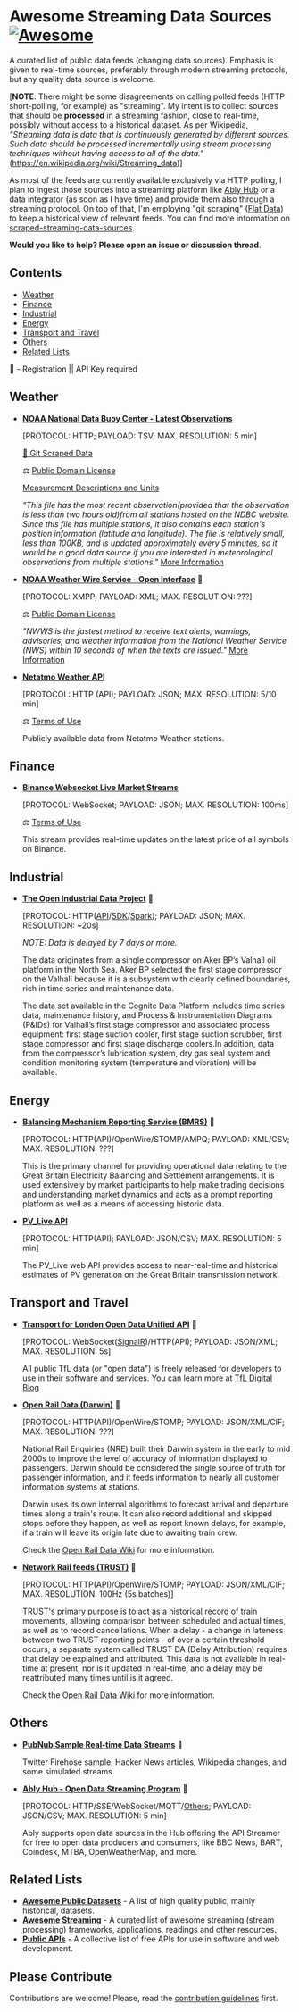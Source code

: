 # Awesome Streaming Data Sources [![Awesome](https://awesome.re/badge.svg)](https://awesome.re)

A curated list of public data feeds (changing data sources). Emphasis is given to real-time sources, preferably through modern streaming protocols, but any quality data source is welcome.

[**NOTE**: There might be some disagreements on calling polled feeds (HTTP short-polling, for example) as "streaming". My intent is to collect sources that should be __processed__ in a streaming fashion, close to real-time, possibly without access to a historical dataset. As per Wikipedia, _"Streaming data is data that is continuously generated by different sources. Such data should be processed incrementally using stream processing techniques without having access to all of the data."_(https://en.wikipedia.org/wiki/Streaming_data)]

As most of the feeds are currently available exclusively via HTTP polling, I plan to ingest those sources into a streaming platform like [Ably Hub](https://ably.com/hub) or a data integrator (as soon as I have time) and provide them also through a streaming protocol. On top of that, I'm employing "git scraping" ([Flat Data](https://next.github.com/projects/flat-data)) to keep a historical view of relevant feeds. You can find more information on [scraped-streaming-data-sources](https://github.com/apgiorgi/scraped-streaming-data-sources).

**Would you like to help? Please open an issue or discussion thread**.

## Contents

- [Weather](#weather)
- [Finance](#finance)
- [Industrial](#industrial)
- [Energy](#energy)
- [Transport and Travel](#transport-and-travel)
- [Others](#others)
- [Related Lists](#related-lists)

🔑 - Registration || API Key required

## Weather

- [**NOAA National Data Buoy Center - Latest Observations**](http://www.ndbc.noaa.gov/data/latest_obs/latest_obs.txt)

  [PROTOCOL: HTTP; PAYLOAD: TSV; MAX. RESOLUTION: 5 min]

  [💾 Git Scraped Data](https://github.com/apgiorgi/scraped-streaming-data-sources/tree/master/NOAA-NDBC)

  ⚖️ [Public Domain License](https://www.weather.gov/disclaimer)

  [Measurement Descriptions and Units](https://www.ndbc.noaa.gov/measdes.shtml)

  _"This file has the most recent observation(provided that the observation is less than two hours old)from all stations hosted on the NDBC website. Since this file has multiple stations, it also contains each station's position information (latitude and longitude). The file is relatively small, less than 100KB, and is updated approximately every 5 minutes, so it would be a good data source if you are interested in meteorological observations from multiple stations."_ [More Information](https://www.ndbc.noaa.gov/docs/ndbc_web_data_guide.pdf)

- [**NOAA Weather Wire Service - Open Interface**](https://www.weather.gov/nwws/) 🔑

  [PROTOCOL: XMPP; PAYLOAD: XML; MAX. RESOLUTION: ???]

  ⚖️ [Public Domain License](https://www.weather.gov/disclaimer)

  _"NWWS is the fastest method to receive text alerts, warnings, advisories, and weather information from the National Weather Service (NWS) within 10 seconds of when the texts are issued."_ [More Information](https://www.weather.gov/nwws/faq)

- [**Netatmo Weather API**](https://dev.netatmo.com/apidocumentation/weather)

  [PROTOCOL: HTTP (API); PAYLOAD: JSON; MAX. RESOLUTION: 5/10 min]

  ⚖️ [Terms of Use](https://dev.netatmo.com/legal)

  Publicly available data from Netatmo Weather stations.

## Finance

- [**Binance Websocket Live Market Streams**](https://binance-docs.github.io/apidocs/spot/en/#websocket-market-streams)

  [PROTOCOL: WebSocket; PAYLOAD: JSON; MAX. RESOLUTION: 100ms]

  ⚖️ [Terms of Use](https://www.binance.com/en/terms)

  This stream provides real-time updates on the latest price of all symbols on Binance.

## Industrial

- [**The Open Industrial Data Project**](https://www.openindustrialdata.com/) 🔑

  [PROTOCOL: HTTP([API](https://docs.cognite.com/dev/use_the_API.html)/[SDK](https://docs.cognite.com/dev/guides/sdk/python/)/[Spark](https://docs.cognite.com/dev/guides/spark-datasource/)); PAYLOAD: JSON; MAX. RESOLUTION: ~20s]

  _NOTE: Data is delayed by 7 days or more._

  The data originates from a single compressor on Aker BP’s Valhall oil platform in the North Sea. Aker BP selected the first stage compressor on the Valhall because it is a subsystem with clearly defined boundaries, rich in time series and maintenance data.

  The data set available in the Cognite Data Platform includes time series data, maintenance history, and Process & Instrumentation Diagrams (P&IDs) for Valhall’s first stage compressor and associated process equipment: first stage suction cooler, first stage suction scrubber, first stage compressor and first stage discharge coolers.In addition, data from the compressor’s lubrication system, dry gas seal system and condition monitoring system (temperature and vibration) will be available.

## Energy

- [**Balancing Mechanism Reporting Service (BMRS)**](https://www.elexon.co.uk/guidance-note/bmrs-api-data-push-user-guide/) 🔑

  [PROTOCOL: HTTP(API)/OpenWire/STOMP/AMPQ; PAYLOAD: XML/CSV; MAX. RESOLUTION: ???]

  This is the primary channel for providing operational data relating to the Great Britain Electricity Balancing and Settlement arrangements. It is used extensively by market participants to help make trading decisions and understanding market dynamics and acts as a prompt reporting platform as well as a means of accessing historic data.

- [**PV_Live API**](https://api0.solar.sheffield.ac.uk/pvlive/v3/docs)

  [PROTOCOL: HTTP(API); PAYLOAD: JSON/CSV; MAX. RESOLUTION: 5 min]

  The PV_Live web API provides access to near-real-time and historical estimates of PV generation on the Great Britain transmission network.

## Transport and Travel

- [**Transport for London Open Data Unified API**](https://tfl.gov.uk/info-for/open-data-users/unified-api) 🔑

  [PROTOCOL: WebSocket([SignalR](https://gist.github.com/idlem1nd/8667222f74652f78569e))/HTTP(API); PAYLOAD: JSON/XML; MAX. RESOLUTION: 5s]

  All public TfL data (or "open data") is freely released for developers to use in their software and services. You can learn more at [TfL Digital Blog](https://blog.tfl.gov.uk/category/open-data/)

- [**Open Rail Data (Darwin)**](https://opendata.nationalrail.co.uk/) 🔑

  [PROTOCOL: HTTP(API)/OpenWire/STOMP; PAYLOAD: JSON/XML/CIF; MAX. RESOLUTION: ???]

  National Rail Enquiries (NRE) built their Darwin system in the early to mid 2000s to improve the level of accuracy of information displayed to passengers. Darwin should be considered the single source of truth for passenger information, and it feeds information to nearly all customer information systems at stations.

  Darwin uses its own internal algorithms to forecast arrival and departure times along a train's route. It can also record additional and skipped stops before they happen, as well as report known delays, for example, if a train will leave its origin late due to awaiting train crew.

  Check the [Open Rail Data Wiki](https://wiki.openraildata.com/index.php?title=About_the_NRE_Feeds) for more information.

- [**Network Rail feeds (TRUST)**](https://datafeeds.networkrail.co.uk/) 🔑

  [PROTOCOL: HTTP(API)/OpenWire/STOMP; PAYLOAD: JSON/XML/CIF; MAX. RESOLUTION: 100Hz (5s batches)]

  TRUST's primary purpose is to act as a historical record of train movements, allowing comparison between scheduled and actual times, as well as to record cancellations. When a delay - a change in lateness between two TRUST reporting points - of over a certain threshold occurs, a separate system called TRUST DA (Delay Attribution) requires that delay be explained and attributed. This data is not available in real-time at present, nor is it updated in real-time, and a delay may be reattributed many times until is it agreed.

  Check the [Open Rail Data Wiki](https://wiki.openraildata.com/index.php?title=About_the_Network_Rail_feeds) for more information.

## Others

- [**PubNub Sample Real-time Data Streams**](https://www.pubnub.com/developers/realtime-data-streams/) 🔑

  Twitter Firehose sample, Hacker News articles, Wikipedia changes, and some simulated streams.

- [**Ably Hub - Open Data Streaming Program**](https://ably.com/hub) 🔑

  [PROTOCOL: HTTP/SSE/WebSocket/MQTT/[Others](https://ably.com/protocols); PAYLOAD: JSON/CSV; MAX. RESOLUTION: 5 min]

  Ably supports open data sources in the Hub offering the API Streamer for free to open data producers and consumers, like BBC News, BART, Coindesk, MTBA, OpenWeatherMap, and more.

## Related Lists

- [**Awesome Public Datasets**](https://github.com/awesomedata/awesome-public-datasets) - A list of high quality public, mainly historical, datasets.
- [**Awesome Streaming**](https://github.com/manuzhang/awesome-streaming) - A curated list of awesome streaming (stream processing) frameworks, applications, readings and other resources.
- [**Public APIs**](https://github.com/public-apis/public-apis) - A collective list of free APIs for use in software and web development.

## Please Contribute

Contributions are welcome! Please, read the [contribution guidelines](contributing.md) first.
